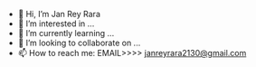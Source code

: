 - 👋 Hi, I’m Jan Rey Rara
- 👀 I’m interested in ...
- 🌱 I’m currently learning ...
- 💞️ I’m looking to collaborate on ...
- 📫 How to reach me: EMAIL>>>> janreyrara2130@gmail.com

<!---
Najyer/Najyer is a ✨ special ✨ repository because its `README.md` (this file) appears on your GitHub profile.
You can click the Preview link to take a look at your changes.
--->

